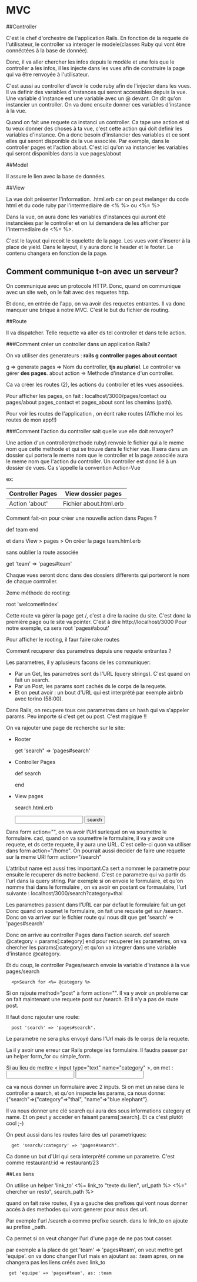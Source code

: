 # MVC

##Controller

C'est le chef d'orchestre de l'application Rails.
En fonction de la requete de l'utilisateur, le controller va interoger le modele(classes Ruby qui vont être connéctées à la base de donnée).

Donc, il va aller chercher les infos depuis le modèle et une fois que le controller a les infos, il les injecte dans les vues afin de construire la page qui va être renvoyée à l'utilisateur.

C'est aussi au controller d'avoir le code ruby afin de l'injecter dans les vues.
Il va definir des variables d'instances qui seront accessibles depuis la vue.
Une variable d'instance est une variable avec un @ devant.
On dit qu'on instancier un controller. On va donc ensuite donner ces variables d'instance à la vue.

Quand on fait une requete ca instanci  un controller. Ca tape une action et si tu veux donner des choses à ta vue, c'est cette action qui doit definir les variables d'instance.
On a donc besoin d'instancier des variables et ce sont elles qui seront disponible ds la vue associée.
Par exemple, dans le controller pages et l'action about. C'est ici qu'on va instancier les variables qui seront disponibles dans la vue pages/about

##Model

Il assure le lien avec la base de données.

##View

La vue doit présenter l'information.
.html.erb car on peut melanger du code html et du code ruby par l'intermediaire de <% %> ou <%= %>

Dans la vue, on aura donc les variables d'instances qui auront été instanciées par le controller et on lui demandera de les afficher par l'intermediaire de <%= %>.

C'est le layout qui recoit le squelette de la page. Les vues vont s'inserer à la place de yield.
Dans le layout, il y aura donc le header et le footer. Le contenu changera en fonction de la page.


Comment communique t-on avec un serveur?
----------------------------------------

On communique avec un protocole HTTP. Donc, quand on communique avec un site web, on le fait avec des requetes http.

Et donc, en entrée de l'app, on va avoir des requetes entrantes. Il va donc manquer une brique à notre MVC. C'est le but du fichier de routing.

##Route

Il va dispatcher. Telle requette va aller ds tel controller et dans telle action.

###Comment créer un controller dans un application Rails?

On va utiliser des generateurs : **rails g controller pages about contact**

g             => generate
pages         => Nom du controller, **tjs au pluriel**. Le controller va gérer **des pages**.
about action  => Methode d'instance d'un controller.

Ca va créer les routes (2), les actions du controller et les vues associées.

Pour afficher les pages, on fait : localhost/3000/pages/contact ou pages/about
pages_contact et pages_about sont les chemins (path).

Pour voir les routes de l'application , on écrit rake routes (Affiche moi les routes de mon app!!)

###Comment l'action du controller sait quelle vue elle doit renvoyer?

Une action d'un controller(methode ruby) renvoie le fichier qui a le meme nom que cette methode et qui se trouve dans le fichier vue. Il sera dans un dossier qui portera le meme nom que le controller et la page associée aura le meme nom que l'action du controller.
Un controller est donc lié à un dossier de vues. Ca s'appelle la convention Action-Vue

ex:

Controller Pages| View  dossier pages
----------------|------------------------
Action 'about'  | Fichier about.html.erb


Comment fait-on pour créer une nouvelle action dans Pages ?


def team
end


et dans View > pages >
On créer la page team.html.erb

sans oublier la route associée

get 'team' => 'pages#team'

Chaque vues seront donc dans des dossiers differents qui porteront le nom de chaque controller.

2eme méthode de rooting:

root 'welcome#index'

Cette route va gérer la page get /, c'est a dire la racine du site.
C'est donc la première page ou le site va pointer. C'est à  dire http://localhost/3000
Pour notre exemple, ca sera root 'pages#about'

Pour afficher le rooting, il faur faire rake routes

Comment recuperer des parametres depuis une requete entrantes ?

Les parametres, il y aplusieurs facons de les communiquer:

- Par un Get, les parametres sont ds l'URL (query strings). C'est quand on fait un search.
- Par un Post, les params sont cachés ds le corps de la requete.
-  Et on peut avoir : un bout d'URL qui est interprété par exemple airbnb avec torino (58:00).

Dans Rails, on recupere tous ces parametres dans un hash qui va s'appeler params. Peu importe si c'est get ou post. C'est magique !!

On va rajouter une page de recherche sur le site:

- Rooter

    get 'search" => 'pages#search'

- Controller Pages

    def search

    end

- View pages

    search.html.erb
      <form action="/search">
        <input type="text" name="category">
        <input type="submit" value="search">
      </form>

Dans form action="", on va avoir l'Url surlequel on va soumettre le formulaire. cad, quand on va soumettre le formulaire, il va y avoir une requete, et ds cette requete, il y aura une URL. C'est celle-ci quon va utiliser dans form action="/home". On pourrait aussi decider de faire une requete sur la meme URl form action="/search"

L'attribut name est aussi tres important.Ca sert a nommer le parametre pour ensuite le recuperer ds notre backend.
C'est ce parametre qui va partir ds l'url dans la query string.
Par exemple si on envoie le formulaire, et qu'on nomme thai dans le formulaire , on va avoir en postant ce formaulaire, l'url suivante : localhost/3000/search?category=thai

Les parametres passent dans l'URL car par defaut le formulaire fait un get
Donc quand on soumet le formulaire, on fait une requete get sur /search.
Donc on va arriver sur le fichier route qui nous dit que get 'search' => 'pages#search'

Donc on arrive au controller Pages dans l'action search.
      def search
        @category = params[:category]
      end
pour recuperer les parametres, on va chercher les params[:category] et qu'on va integrer dans une variable d'instance @category.

Et du coup, le controller Pages/search envoie la variable d'instance à la vue pages/search

      <p>Search for <%= @category %>

Si on rajoute method="post" à form action="".
Il va y avoir un probleme car on fait maintenant une requete post sur /search. Et il n'y a pas de route post.

Il faut donc rajouter une route:

      post 'search' => 'pages#search".
Le parametre ne sera plus envoyé dans l'Url mais ds le corps de la requete.

La il y avoir une erreur car Rails protege les formulaire. Il faudra passer par un helper form_for ou simple_form.

Si au lieu de mettre < input type="text" name="category" >, on met :
      <input type="text" name="search[category]">
      <input type="text" name="search[name]">

ca va nous donner un formulaire avec 2 inputs. Si on met un raise dans le controller a search, et qu'on inspecte les params, ca nous donne:
      {"search"=>{"category"=>"thai", "name"=>"blue elephant"}.

Il va nous donner une clé search qui aura des sous informations category et name. Et on peut y acceder en faisant params[:search]. Et ca c'est plutôt cool ;-)

On peut aussi dans les routes faire des url parametriques:

      get 'search/:category' => 'pages#search".
Ca donne un but d'Url qui sera interprété comme un parametre.
C'est comme restaurant/:id => restaurant/23

##Les liens

On utilise un helper 'link_to'
     <%= link_to "texte du lien", url_path %>
     <%=" chercher un resto", search_path %>

quand on fait rake routes, il ya a gauche des prefixes qui vont nous donner accés à des methodes qui vont generer pour nous des url.

Par exemple l'url /search a comme prefixe search. dans le link_to on ajoute au prefixe _path.

Ca permet si on veut changer l'url d'une page de ne pas tout casser.

par exemple a la place de get 'team' => 'pages#team', on veut mettre get 'equipe'.
on va donc changer l'url mais en ajoutant as: :team apres, on ne changera pas les liens créés avec link_to

     get 'equipe' => 'pages#team', as: :team




